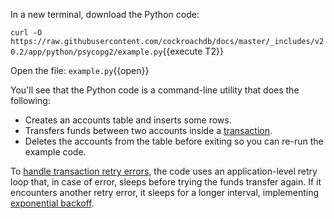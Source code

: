 In a new terminal, download the Python code:

`curl -O https://raw.githubusercontent.com/cockroachdb/docs/master/_includes/v20.2/app/python/psycopg2/example.py`{{execute T2}}

Open the file: `example.py`{{open}}

You'll see that the Python code is a command-line utility that does the following:

- Creates an accounts table and inserts some rows.
- Transfers funds between two accounts inside a [transaction](https://www.cockroachlabs.com/docs/stable/transactions.html).
- Deletes the accounts from the table before exiting so you can re-run the example code.

To [handle transaction retry errors](https://www.cockroachlabs.com/docs/stable/error-handling-and-troubleshooting.html#transaction-retry-errors), the code uses an application-level retry loop that, in case of error, sleeps before trying the funds transfer again. If it encounters another retry error, it sleeps for a longer interval, implementing [exponential backoff](https://en.wikipedia.org/wiki/Exponential_backoff).
